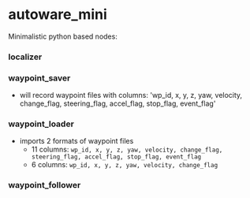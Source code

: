 # autoware_mini

Minimalistic python based nodes:
### localizer


### waypoint_saver
* will record waypoint files with columns:
'wp_id, x, y, z, yaw, velocity, change_flag, steering_flag, accel_flag, stop_flag, event_flag' 

### waypoint_loader
* imports 2 formats of waypoint files
  * 11 columns: `wp_id, x, y, z, yaw, velocity, change_flag, steering_flag, accel_flag, stop_flag, event_flag`
  * 6 columns: `wp_id, x, y, z, yaw, velocity, change_flag`
 

### waypoint_follower